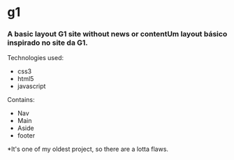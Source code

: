 # g1
### A basic layout G1 site without news or contentUm layout básico inspirado no site da G1.

Technologies used:
+ css3
+ html5
+ javascript

Contains:
+ Nav
+ Main
+ Aside
+ footer

*It's one of my oldest project, so there are a lotta flaws.
